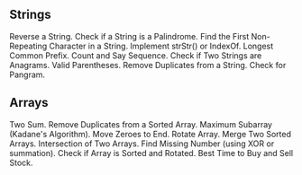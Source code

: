 ## Strings

Reverse a String.
Check if a String is a Palindrome.
Find the First Non-Repeating Character in a String.
Implement strStr() or IndexOf.
Longest Common Prefix.
Count and Say Sequence.
Check if Two Strings are Anagrams.
Valid Parentheses.
Remove Duplicates from a String.
Check for Pangram.

## Arrays

Two Sum.
Remove Duplicates from a Sorted Array.
Maximum Subarray (Kadane's Algorithm).
Move Zeroes to End.
Rotate Array.
Merge Two Sorted Arrays.
Intersection of Two Arrays.
Find Missing Number (using XOR or summation).
Check if Array is Sorted and Rotated.
Best Time to Buy and Sell Stock.